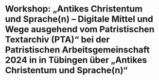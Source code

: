 # Workshop: „Antikes Christentum und Sprache(n) – Digitale Mittel und Wege ausgehend vom Patristischen Textarchiv (PTA)“ bei der Patristischen Arbeitsgemeinschaft 2024 in in Tübingen über „Antikes Christentum und Sprache(n)“

